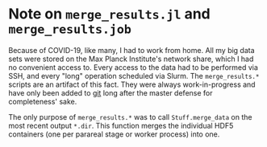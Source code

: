 # Note on `merge_results.jl` and `merge_results.job`

Because of COVID-19, like many, I had to work from home. All my big data sets
were stored on the Max Planck Institute's network share, which I had no
convenient access to. Every access to the data had to be performed via SSH, and
every "long" operation scheduled via Slurm. The `merge_results.*` scripts are
an artifact of this fact. They were always work-in-progress and have only been
added to [git] long after the master defense for completeness' sake.

The only purpose of `merge_results.*` was to call `Stuff.merge_data` on the
most recent output `*.dir`. This function merges the individual HDF5 containers
(one per parareal stage or worker process) into one.

[git]: https://git-scm.com/

